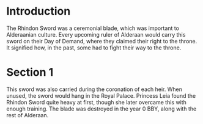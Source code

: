 # Introduction
The Rhindon Sword was a ceremonial blade, which was important to Alderaanian culture.
Every upcoming ruler of Alderaan would carry this sword on their Day of Demand, where they claimed their right to the throne.
It signified how, in the past, some had to fight their way to the throne.

# Section 1
This sword was also carried during the coronation of each heir.
When unused, the sword would hang in the Royal Palace.
Princess Leia found the Rhindon Sword quite heavy at first, though she later overcame this with enough training.
The blade was destroyed in the year 0 BBY, along with the rest of Alderaan.